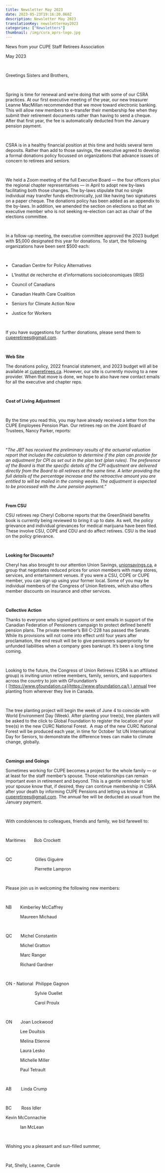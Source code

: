 ```yaml
---
title: Newsletter May 2023
date: 2023-05-23T19:16:20.068Z
description: Newsletter May 2023
translationKey: newslettermay2023
categories: ["Newsletters"]
thumbnail: /img/csra_aprs-logo.jpg
---
```



News from your CUPE Staff Retirees Association

May 2023

 

Greetings Sisters and Brothers,

 

Spring is time for renewal and we’re doing that with some of our CSRA practices. At our first executive meeting of the year, our new treasurer Leanne MacMillan recommended that we move toward electronic banking. This will allow new members to e-transfer their membership fee when they submit their retirement documents rather than having to send a cheque. After that first year, the fee is automatically deducted from the January pension payment.

 

CSRA is in a healthy financial position at this time and holds several term deposits. Rather than add to those savings, the executive agreed to develop a formal donations policy focussed on organizations that advance issues of concern to retirees and seniors.

 

We held a Zoom meeting of the full Executive Board — the four officers plus the regional chapter representatives — in April to adopt new by-laws facilitating both those changes. The by-laws stipulate that no single individual may transfer funds electronically, just like having two signatures on a paper cheque. The donations policy has been added as an appendix to the by-laws. In addition, we amended the section on elections so that an executive member who is not seeking re-election can act as chair of the elections committee.

 

In a follow-up meeting, the executive committee approved the 2023 budget with $5,000 designated this year for donations. To start, the following organizations have been sent $500 each:

 

•   Canadian Centre for Policy Alternatives

•   L’Institut de recherche et d’informations socioéconomiques (IRIS)

•   Council of Canadians

•   Canadian Health Care Coalition 

•   Seniors for Climate Action Now

•   Justice for Workers

 

If you have suggestions for further donations, please send them to [cuperetirees@gmail.com](mailto:cuperetirees@gmail.com).

 

**Web Site**



The donations policy, 2022 financial statement, and 2023 budget will all be available at [cuperetirees.ca](http://cuperetirees.ca). However, our site is currently moving to a new provider. When that move is done, we hope to also have new contact emails for all the executive and chapter reps.

 

**Cost of Living Adjustment**

 

By the time you read this, you may have already received a letter from the CUPE Employees Pension Plan. Our retirees rep on the Joint Board of Trustees, Nancy Parker, reports:

 

“*The JBT has received the preliminary results of the actuarial valuation report that includes the calculation to determine if the plan can provide for an adjustment for CPI as set out in the plan text (plan rules). The preference of the Board is that the specific details of the CPI adjustment are delivered directly from the Board to all retirees at the same time. A letter providing the full details of the percentage increase and the retroactive amount you are entitled to will be mailed in the coming weeks. The adjustment is expected to be processed with the June pension payment.”*

 

**From CSU**



CSU retirees rep Cheryl Colborne reports that the GreenShield benefits book is currently being reviewed to bring it up to date. As well, the policy grievance and individual grievances for medical marijuana have been filed. These involve CSU, COPE and CDU and do affect retirees. CSU is the lead on the policy grievance.

 

**Looking for Discounts?**



Cheryl has also brought to our attention Union Savings, [unionsavings.ca](http://unionsavings.ca), a group that negotiates reduced prices for union members with many stores, services, and entertainment venues. If you were a CSU, COPE or CUPE member, you can sign up using your former local. Some of you may be individual members of the Congress of Union Retirees, which also offers member discounts on insurance and other services.

 

**Collective Action**



Thanks to everyone who signed petitions or sent emails in support of the Canadian Federation of Pensioners campaign to protect defined benefit pension plans. The private member’s Bill C-228 has passed the Senate. While its provisions will not come into effect until four years after proclamation, the end result will be to give pensioners superpriority for unfunded liabilities when a company goes bankrupt. It’s been a long time coming.

 

Looking to the future, the Congress of Union Retirees (CSRA is an affiliated group) is inviting union retiree members, family, seniors, and supporters across the country to join with GFoundation’s ( [https://www.gfoundation.ca](https://www.gfoundation.ca/) ) annual tree planting from wherever they live in Canada.

 

The tree planting project will begin the week of June 4 to coincide with World Environment Day (Week). After planting your tree(s), tree planters will be asked to the click to Global Foundation to register the location of your tree(s) in the new CURC National Forest.  A map of the new CURC National Forest will be produced each year, in time for October 1st UN International Day for Seniors, to demonstrate the difference trees can make to climate change, globally.

 

**Comings and Goings**



Sometimes working for CUPE becomes a project for the whole family — or at least for the staff member’s spouse. Those relationships can remain important even in retirement and beyond. This is a gentle reminder to let your spouse know that, if desired, they can continue membership in CSRA after your death by informing CUPE Pensions and letting us know at [cuperetirees@gmail.com](mailto:cuperetirees@gmail.com). The annual fee will be deducted as usual from the January payment.

 

With condolences to colleagues, friends and family, we bid farewell to:

 

Maritimes       Bob Crockett

 

QC                   Gilles Giguère

                        Pierrette Lampron

 

Please join us in welcoming the following new members:

 

NB       Kimberley McCaffrey

            Maureen Michaud

 

QC       Michel Constantin

            Michel Gratton

            Marc Ranger

            Richard Gardner

 

ON - National  Philippe Gagnon

                        Sylvie Ouellet

                        Carol Proulx

 

ON       Joan Lockwood

            Lee Douitsis

            Melina Etienne

            Laura Lesko

            Michelle Miller

            Paul Tetrault

 

AB        Linda Crump

 

BC        Ross Idler

Kevin McConnachie

            Ian McLean

 

Wishing you a pleasant and sun-filled summer,

 

Pat, Shelly, Leanne, Carole

<!--EndFragment-->
